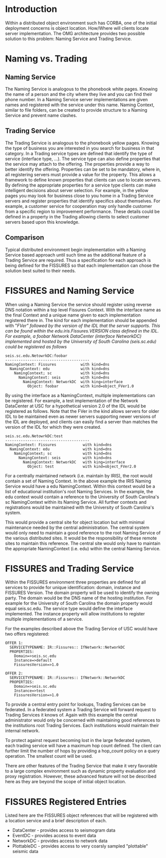 # Introduction #

Within a distributed object environment such has CORBA, one of the initial deployment concerns is object location. How/Where will clients locate server implementation. The OMG architecture provides two possible solution to this problem: Naming Service and Trading Service.

# Naming vs. Trading #

## Naming Service ##

The Naming Service is analogous to the phonebook white pages. Knowing the name of a person and the city where they live and you can find their phone number. In a Naming Service server implementations are given names and registered with the service under this name. Naming Context, similar to file folders, can be created to provide structure to a Naming Service and prevent name clashes.

## Trading Service ##

The Trading Service is analogous to the phonebook yellow pages. Knowing the type of business you are interested in you search for business in that category. In a Trading service types are defined that identify the type of service (interface type, ...). The service type can also define properties that the service may attach to the offering. The properties provide a way to better identify the offering. Properties can be set to be mandatory, where in, all registering servers must provide a value for the property. This allows a framework to define known properties that clients can use to locate servers. By defining the appropriate properties for a service type clients can make intelligent decisions about server selection. For example, in the yellow pages you may look for business close to you home in a Trading Service servers and register properties that identify specifics about themselves. For example, a customer service for cooperation may only handle customer from a specific region to improvement performance. These details could be defined in a property in the Trading allowing clients to select customer servers based upon this knowledge.

## Comparison ##

Typical distributed environment begin implementation with a Naming Service based approach until such time as the additional feature of a Trading Service are required. Thus a specification for each approach is being defined for the FISSURES so that each implementation can chose the solution best suited to their needs.

# FISSURES and Naming Service #

When using a Naming Service the service should register using reverse DNS notation within a top level Fissures Context. With the interface name as the final Context and a unique name given to each implementation registered there in. The kind for each implementation should be appended with "_FVer" followed by the version of the IDL that the server supports. This can be found within the edu.iris.Fissures.VERSION class defined in the IDL. For example, a foobar Network DataCenter (interface NetworkDC) implemented and hosted by the University of South Carolina (seis.sc.edu) could be registered as follows_

```
seis.sc.edu.NetowrkDC:foobar
--------------------------------------
NamingContext: Fissures           with kind=dns
  NamingContext: edu              with kind=dns
    NamingContext; sc             with kind=dns
      NamingContext: seis         with kind=dns
        NamingContext: NetworkDC  with king=interface 
          Object: foobar          with kind=object_FVer1.0
```

By using the interface as a NamingContext, multiple implementations can be registered. For example, a test implementation of the Network DataCenter at USC for a hypothetical version 2.0 of the IDL would be registered as follows. Note that the FVer in the kind allows servers for older IDL to be maintained even as newer servers supporting newer versions of the IDL are deployed, and clients can easily find a server than matches the version of the IDL for which they were created.

```
seis.sc.edu.NetowrkDC:test
--------------------------------------
NamingContext: Fissures            with kind=dns
  NamingContext: edu               with kind=dns
    NamingContext; sc              with kind=dns
      NamingContext: seis          with kind=dns
        NamingContext: NetworkDC   with king=interface
          Object: test             with kind=object_FVer2.0
```

For a centrally maintained network (i.e. maintain by IRIS), the root would contain a set of Naming Context. In the above example the IRIS Naming Service would have a edu NamingContext. Within this context would be a list of educational institution's root Naming Services. In the example, the edu context would contain a reference to the University of South Carolina's sc NamingContext within its Naming Service. All further contexts and registrations would be maintained with the University of South Carolina's system.

This would provide a central site for object location but with minimal maintenance needed by the central administration. The central system would only need to maintain a good reference to the root Naming Service of the various distributed sites. It would be the responsibility of these remote sites to maintain this reference. The central site would only have to maintain the appropriate NamingContext (i.e. edu) within the central Naming Service.

# FISSURES and Trading Service #

Within the FISSURES environment three properties are defined for all services to provide for unique identification: domain, instance and FISSURES Version. The domain property will be used to identify the owning party. The domain would be the DNS name of the hosting institution. For example for the University of South Carolina the domain property would equal seis.sc.edu. The service type would define the interface implemented. The instance property will allow institutions to register multiple implementations of a service.

For the examples described above the Trading Service of USC would have two offers registered:

```
OFFER 1: 
  SERVICETYPENAME: IR::Fissures:: IfNetwork::NetworkDC
  PROPERTIES:
    Domain=>seis.sc.edu
    Instance=>default
    FissuresVersion=>1.0
```

```
OFFER 2: 
  SERVICETYPENAME: IR::Fissures:: IfNetwork::NetworkDC
  PROPERTIES:
    Domain=>seis.sc.edu
    Instance=>test
    FissuresVersion=>1.0
```

To provide a central entry point for lookups, Trading Services can be federated. In a federated system a Trading Service will forward request to Trading Services it knows of. Again with this example the central administrator would only be concerned with maintaining good references to the institutions root Trading Services. Each institutions would maintain their internal network.

To protect against request becoming lost in the large federated system, each trading service will have a maximum hop count defined. The client can further limit the number of hops by providing a hop\_count policy on a query operation. The smallest count will be used.

There are other features of the Trading Service that make it very favorable to a large complex environment such as dynamic property evaluation and proxy registration. However, these advanced feature will not be described here as they are beyond the scope of initial object location.

# FISSURES Registered Entries #

Listed here are the FISSURES object references that will be registered with a location service and a brief description of each.


  * DataCenter - provides access to seismogram data
  * EventDC - provides access to event data
  * NetworkDC - provides access to network data
  * PlottableDC - provides access to very coarsly sampled "plottable" seismic data
